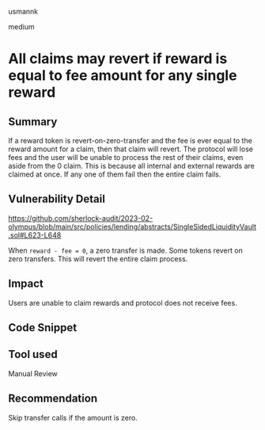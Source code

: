 usmannk

medium

# All claims may revert if reward is equal to fee amount for any single reward

## Summary

If a reward token is revert-on-zero-transfer and the fee is ever equal to the reward amount for a claim, then that claim will revert. The protocol will lose fees and the user will be unable to process the rest of their claims, even aside from the 0 claim. This is because all internal and external rewards are claimed at once. If any one of them fail then the entire claim fails.

## Vulnerability Detail

https://github.com/sherlock-audit/2023-02-olympus/blob/main/src/policies/lending/abstracts/SingleSidedLiquidityVault.sol#L623-L648

When `reward - fee = 0`, a zero transfer is made. Some tokens revert on zero transfers. This will revert the entire claim process.

## Impact

Users are unable to claim rewards and protocol does not receive fees.

## Code Snippet

## Tool used

Manual Review

## Recommendation

Skip transfer calls if the amount is zero.